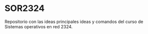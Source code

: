 # SOR2324
Repositorio con las ideas principales ideas y comandos del curso de Sistemas operativos en red 2324.
